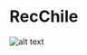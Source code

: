 # RecChile
![alt text](http://recomiendochile.cl/wp-content/uploads/2017/05/recomiendo-logo-home-3.png)
